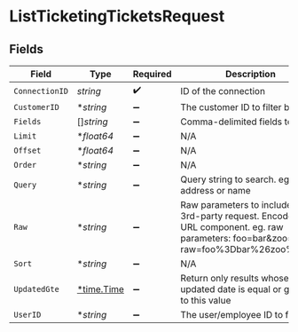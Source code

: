 # ListTicketingTicketsRequest


## Fields

| Field                                                                                                                                            | Type                                                                                                                                             | Required                                                                                                                                         | Description                                                                                                                                      |
| ------------------------------------------------------------------------------------------------------------------------------------------------ | ------------------------------------------------------------------------------------------------------------------------------------------------ | ------------------------------------------------------------------------------------------------------------------------------------------------ | ------------------------------------------------------------------------------------------------------------------------------------------------ |
| `ConnectionID`                                                                                                                                   | *string*                                                                                                                                         | :heavy_check_mark:                                                                                                                               | ID of the connection                                                                                                                             |
| `CustomerID`                                                                                                                                     | **string*                                                                                                                                        | :heavy_minus_sign:                                                                                                                               | The customer ID to filter by                                                                                                                     |
| `Fields`                                                                                                                                         | []*string*                                                                                                                                       | :heavy_minus_sign:                                                                                                                               | Comma-delimited fields to return                                                                                                                 |
| `Limit`                                                                                                                                          | **float64*                                                                                                                                       | :heavy_minus_sign:                                                                                                                               | N/A                                                                                                                                              |
| `Offset`                                                                                                                                         | **float64*                                                                                                                                       | :heavy_minus_sign:                                                                                                                               | N/A                                                                                                                                              |
| `Order`                                                                                                                                          | **string*                                                                                                                                        | :heavy_minus_sign:                                                                                                                               | N/A                                                                                                                                              |
| `Query`                                                                                                                                          | **string*                                                                                                                                        | :heavy_minus_sign:                                                                                                                               | Query string to search. eg. email address or name                                                                                                |
| `Raw`                                                                                                                                            | **string*                                                                                                                                        | :heavy_minus_sign:                                                                                                                               | Raw parameters to include in the 3rd-party request. Encoded as a URL component. eg. raw parameters: foo=bar&zoo=bar -> raw=foo%3Dbar%26zoo%3Dbar |
| `Sort`                                                                                                                                           | **string*                                                                                                                                        | :heavy_minus_sign:                                                                                                                               | N/A                                                                                                                                              |
| `UpdatedGte`                                                                                                                                     | [*time.Time](https://pkg.go.dev/time#Time)                                                                                                       | :heavy_minus_sign:                                                                                                                               | Return only results whose updated date is equal or greater to this value                                                                         |
| `UserID`                                                                                                                                         | **string*                                                                                                                                        | :heavy_minus_sign:                                                                                                                               | The user/employee ID to filter by                                                                                                                |